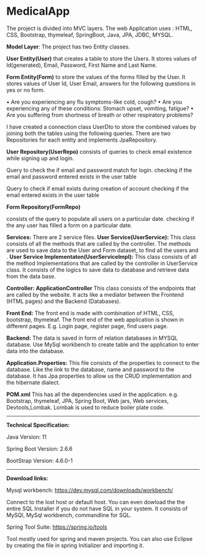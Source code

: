 # MedicalApp
The project is divided into MVC layers.
The web Application uses : HTML, CSS, Bootstrap, thymeleaf, SpringBoot, Java, JPA, JDBC, MYSQL.

**Model Layer**:
The project has two Entity classes.

**User Entity(User)** that creates a table to store the Users.
It stores values of Id(generated), Email, Password, First Name and Last Name.

**Form Entity(Form)** to store the values of the forms filled by the User.
It stores values of User Id, User Email, answers for the following questions in yes or no form.

•	Are you experiencing any flu symptoms-like cold, cough?
 •	Are you experiencing any of these conditions: Stomach upset, vomiting, fatigue? 
 •	Are you suffering from shortness of breath or other respiratory problems?

I have created a connection class UserDto to store the combined values by joining both the tables using the following queries.
There are two Repositories for each entity and implements JpaRepository.

**User Repository(UserRepo)** consists of queries to check email existence while signing up and login.

Query to check the if email and password match for login.
checking if the email and password entered exists in the user table

Query to check if email exists during creation of account
checking if the email entered exists in the user table

**Form Repository(FormRepo)** 

consists of the query to populate all users on a particular date.
checking if the any user has filled a form on a particular date.
  
**Services:**
There are 2 service files.
**User Service(UserService):**
This class consists of all the methods that are called by the controller.
The methods are used to save data to the User and Form dataset, to find all the users and .
**User Service Implementaton(UserServiceImpl):**
This class consists of all the method Implementations that are called by the controller in UserService class.
It consists of the logics to save data to database and retrieve data from the data base.

**Controller:**
**ApplicationController**
This class consists of the endpoints that are called by the website.
It acts like a mediator between the Frontend (HTML pages) and the Backend (Databases).

**Front End:**
The front end is made with combination of HTML, CSS, bootstrap, thymeleaf.
The front end of the web application is shown in different pages.
E.g. Login page, register page, find users page.

**Backend:**
The data is saved in form of relation databases in MYSQL database.
Use MySql workbench to create table and the application to enter data into the database.

 **Application.Properties:**
This file consists of the properties to connect to the database.
Like the link to the database, name and password to the database.
It has Jpa properties to allow us the CRUD implementation and the hibernate dialect.
  
**POM.xml**
This has all the dependencies used in the application.
e.g. Bootstrap, thymeleaf, JPA, Spring Boot, Web jars, Web services, Devtools,Lombak.
Lombak is used to reduce boiler plate code.

-----------------------------------------------------------------------------------------------------------------------------------------------------------

**Technical Specification:**

Java Version: 11

Spring Boot Version: 2.6.6

BootStrap Version: 4.6.0-1

-----------------------------------------------------------------------------------------------------------------------------------------------------------

**Download links:**

Mysql workbench:  https://dev.mysql.com/downloads/workbench/

Connect to the lost host or default host. 
You can even dowload the the entire SQL Installer if you do not have SQL in your system. It consists of MySQl, MySql workbench, commandline for SQL.

Spring Tool Suite:  https://spring.io/tools

Tool mostly used for spring and maven projects. You can also use Eclipse by creating the file in spring Initializer and importing it.
